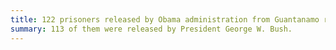 ```yaml
---
title: 122 prisoners released by Obama administration from Guantanamo returned to battlefield
summary: 113 of them were released by President George W. Bush.
---
```


